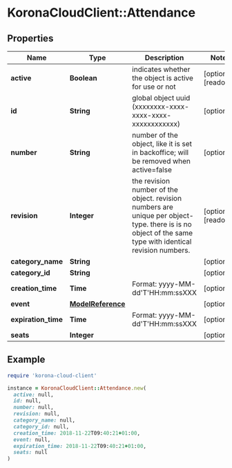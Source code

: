 # KoronaCloudClient::Attendance

## Properties

| Name | Type | Description | Notes |
| ---- | ---- | ----------- | ----- |
| **active** | **Boolean** | indicates whether the object is active for use or not | [optional][readonly] |
| **id** | **String** | global object uuid (xxxxxxxx-xxxx-xxxx-xxxx-xxxxxxxxxxxx) | [optional] |
| **number** | **String** | number of the object, like it is set in backoffice; will be removed when active&#x3D;false | [optional] |
| **revision** | **Integer** | the revision number of the object. revision numbers are unique per object-type. there is is no object of the same type with identical revision numbers. | [optional][readonly] |
| **category_name** | **String** |  | [optional] |
| **category_id** | **String** |  | [optional] |
| **creation_time** | **Time** | Format: yyyy-MM-dd&#39;T&#39;HH:mm:ssXXX | [optional] |
| **event** | [**ModelReference**](ModelReference.md) |  | [optional] |
| **expiration_time** | **Time** | Format: yyyy-MM-dd&#39;T&#39;HH:mm:ssXXX | [optional] |
| **seats** | **Integer** |  | [optional] |

## Example

```ruby
require 'korona-cloud-client'

instance = KoronaCloudClient::Attendance.new(
  active: null,
  id: null,
  number: null,
  revision: null,
  category_name: null,
  category_id: null,
  creation_time: 2018-11-22T09:40:21+01:00,
  event: null,
  expiration_time: 2018-11-22T09:40:21+01:00,
  seats: null
)
```

